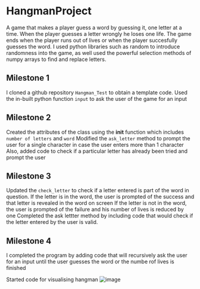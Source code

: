 # HangmanProject
A game that makes a player guess a word by guessing it, one letter at a time.
When the player guesses a letter wrongly he loses one life.
The game ends when the player runs out of lives or when the player succesfully guesses the word.
I used python libraries such as random to introduce randomness into the game, as well used the powerful selection methods of numpy arrays to find and replace letters.

## Milestone 1
I cloned a github repository `Hangman_Test` to obtain a template code.
Used the in-built python function `input` to ask the user of the game for an input

## Milestone 2
Created the attributes of the class using the __init__ function which includes `number of letters` and `word`
Modified the `ask_letter` method to prompt the user for a single character in case the user enters more than 1 character
Also, added code to check if a particular letter has already been tried and prompt the user

## Milestone 3
Updated the `check_letter` to check if a letter entered is part of the word in question. 
If the letter is in the word, the user is prompted of the success and that letter is revealed in the word on screen
If the letter is not in the word, the user is prompted of the failure and his number of lives is reduced by one
Completed the ask lettter method by including code that would check if the letter entered by the user is valid.

## Milestone 4
I completed the program by adding code that will recursively ask the user for an input until the user guesses the word or the numbe rof lives is finished

Started code for visualising hangman
![image](https://user-images.githubusercontent.com/71975468/163256558-889a0b26-1206-44fe-8e1a-1488364c7b00.png)


